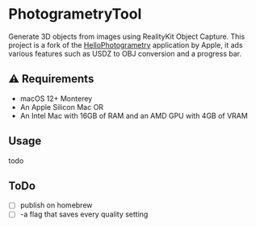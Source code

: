 # PhotogrametryTool

Generate 3D objects from images using RealityKit Object Capture. This project is a fork of the [HelloPhotogrametry](https://developer.apple.com/wwdc21/10076/) application by Apple, it ads various features such as USDZ to OBJ conversion and a progress bar.

## ⚠️ Requirements
 - macOS 12+ Monterey
 - An Apple Silicon Mac OR 
 - An Intel Mac with 16GB of RAM and an AMD GPU with 4GB of VRAM

## Usage
todo

## ToDo

- [ ] publish on homebrew
- [ ] -a flag that saves every quality setting
